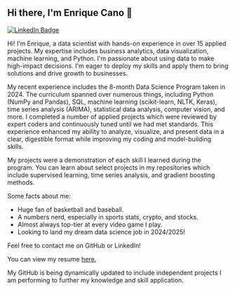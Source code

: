 ## Hi there, I'm Enrique Cano 👋
[![LinkedIn Badge](https://img.shields.io/badge/-enrique--cano-0072b1?style=flat&logo=Linkedin&logoColor=white&link=https://www.linkedin.com/in/zarina-perez-9b756b280/)](https://www.linkedin.com/in/enrique-cano-jr/)

Hi! I’m Enrique, a data scientist with hands-on experience in over 15 applied projects. My expertise includes business analytics, data visualization, machine learning, and Python. I'm passionate about using data to make high-impact decisions. I'm eager to deploy my skills and apply them to bring solutions and drive growth to businesses.

My recent experience includes the 8-month Data Science Program taken in 2024. The curriculum spanned over numerous things, including Python (NumPy and Pandas), SQL, machine learning (scikit-learn, NLTK, Keras), time series analysis (ARIMA), statistical data analysis, computer vision, and more. I completed a number of applied projects which were reviewed by expert coders and continuously tuned until we had met standards. This experience enhanced my ability to analyze, visualize, and present data in a clear, digestible format while improving my coding and model-building skills. 

My projects were a demonstration of each skill I learned during the program. You can learn about select projects in my repositories which include supervised learning, time series analysis, and gradient boosting methods.

Some facts about me:
- Huge fan of basketball and baseball.
- A numbers nerd, especially in sports stats, crypto, and stocks.
- Almost always top-tier at every video game I play.
- Looking to land my dream data science job in 2024/2025!

Feel free to contact me on GitHub or LinkedIn!</p><p align='left'> You can view my resume <a href='https://drive.google.com/file/d/1h4S9DhhjSGsutOxdgcHnLeXLyb9sOJIS/view?usp=sharing' target=_blank><u>here</u>.</a></p>

My GitHub is being dynamically updated to include independent projects I am performing to further my knowledge and skill application.
